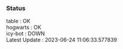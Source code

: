 ### Status


table : OK  
hogwarts : OK  
icy-bot : DOWN  
Latest Update : 2023-06-24 11:06:33.577839
